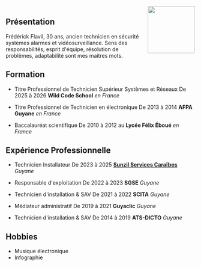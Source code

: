 <img src="https://cdn.britannica.com/74/195374-050-A7B13DCA/Emmanuel-Macron-2017.jpg" align="right" width="125">

## Présentation
Frédérick Flavil, 30 ans, ancien technicien en sécurité systèmes alarmes et vidéosurveillance.
Sens des responsabilités, esprit d'équipe, résolution de problèmes, adaptabilité sont mes maitres mots.

## Formation
- Titre Professionnel de Technicien Supérieur Systèmes et Réseaux
	De 2025 à 2026 **Wild Code School** *en France*

- Titre Professionnel de Technicien en électronique
	De 2013 à 2014 **AFPA Guyane** *en France*

- Baccalauréat scientifique
	De 2010 à 2012 au **Lycée Félix Éboué** *en France*

## Expérience Professionnelle
- Technicien Installateur
	De 2023 à 2025 [**Sunzil Services Caraïbes**](https://www.sunzil.com/) *Guyane*

- Responsable d'exploitation
	De 2022 à 2023 **SGSE** *Guyane*

- Technicien d'installation & SAV
	De 2021 à 2022 **SCITA** *Guyane*

- Médiateur administratif
	De 2019 à 2021 **Guyaclic** *Guyane*

- Technicien d'installation & SAV
	De 2014 à 2019 **ATS-DICTO** *Guyane*

## Hobbies
- Musique électronique
- Infographie
